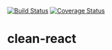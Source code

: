 [![Build Status](https://travis-ci.com/gustavomaes/clean-react.svg?branch=master)](https://travis-ci.com/gustavomaes/clean-react)
[![Coverage Status](https://coveralls.io/repos/github/gustavomaes/clean-react/badge.svg?branch=master)](https://coveralls.io/github/gustavomaes/clean-react?branch=master)

# clean-react
